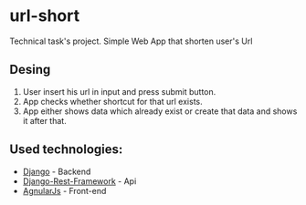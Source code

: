 # url-short
Technical task's project. Simple Web App that shorten user's Url

## Desing
1. User insert his url in input and press submit button.
2. App checks whether shortcut for that url exists. 
3. App either shows data which already exist or create that data and shows it after that.


## Used technologies:
* [Django](https://docs.djangoproject.com/en/2.2/) - Backend
* [Django-Rest-Framework](https://www.django-rest-framework.org/) - Api
* [AgnularJs](https://angularjs.org/) - Front-end
